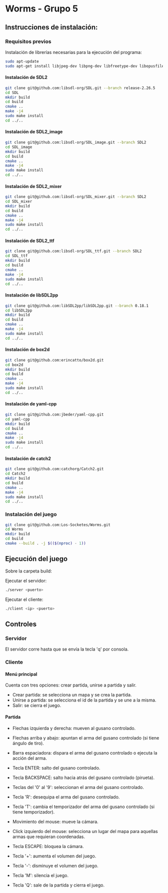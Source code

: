 # Worms - Grupo 5

## Instrucciones de instalación:

### Requisitos previos

Instalación de librerías necesarias para la ejecución del programa:

```bash	
sudo apt-update
sudo apt-get install libjpeg-dev libpng-dev libfreetype-dev libopusfile-dev libflac-dev libxmp-dev libfluidsynth-dev libwavpack-dev cmake libmodplug-dev libsdl2-dev qtbase5-dev
```

#### Instalación de SDL2

```bash
git clone git@github.com:libsdl-org/SDL.git --branch release-2.26.5
cd SDL
mkdir build
cd build
cmake ..
make -j4
sudo make install
cd ../..
```

#### Instalación de SDL2_image

```bash
git clone git@github.com:libsdl-org/SDL_image.git --branch SDL2
cd SDL_image
mkdir build
cd build
cmake ..
make -j4
sudo make install
cd ../..
```

#### Instalación de SDL2_mixer

```bash
git clone git@github.com:libsdl-org/SDL_mixer.git --branch SDL2
cd SDL_mixer
mkdir build
cd build
cmake ..
make -j4
sudo make install
cd ../..
```

#### Instalación de SDL2_ttf

```bash
git clone git@github.com:libsdl-org/SDL_ttf.git --branch SDL2
cd SDL_ttf
mkdir build
cd build
cmake ..
make -j4
sudo make install
cd ../..
```

#### Instalación de libSDL2pp

```bash
git clone git@github.com:libSDL2pp/libSDL2pp.git --branch 0.18.1
cd libSDL2pp
mkdir build
cd build
cmake ..
make -j4
sudo make install
cd ../..
```

#### Instalación de box2d

```bash
git clone git@github.com:erincatto/box2d.git
cd box2d
mkdir build
cd build
cmake ..
make -j4
sudo make install
cd ../..
```

#### Instalación de yaml-cpp

```bash
git clone git@github.com:jbeder/yaml-cpp.git
cd yaml-cpp
mkdir build
cd build
cmake ..
make -j4
sudo make install
cd ../..
```

#### Instalación de catch2

```bash
git clone git@github.com:catchorg/Catch2.git
cd Catch2
mkdir build
cd build
cmake ..
make -j4
sudo make install
cd ../..
```

### Instalación del juego

```bash
git clone git@github.com:Los-Socketes/Worms.git
cd Worms
mkdir build
cd build
cmake --build . -j $(($(nproc) - 1))
```

## Ejecución del juego

Sobre la carpeta build:

Ejecutar el servidor:

```bash
./server <puerto>
```

Ejecutar el cliente:

```bash
./client <ip> <puerto>
```

## Controles

### Servidor

El servidor corre hasta que se envía la tecla 'q' por consola.

### Cliente

#### Menú principal

Cuenta con tres opciones: crear partida, unirse a partida y salir.

- Crear partida: se selecciona un mapa y se crea la partida.
- Unirse a partida: se selecciona el id de la partida y se une a la misma.
- Salir: se cierra el juego.

#### Partida

- Flechas izquierda y derecha: mueven al gusano controlado.
- Flechas arriba y abajo: apuntan el arma del gusano controlado (si tiene ángulo de tiro).
- Barra espaciadora: dispara el arma del gusano controlado o ejecuta la acción del arma.
- Tecla ENTER: salto del gusano controlado.
- Tecla BACKSPACE: salto hacia atrás del gusano controlado (pirueta).
- Teclas del '0' al '9': seleccionan el arma del gusano controlado.
- Tecla 'R': desequipa el arma del gusano controlado.
- Tecla 'T': cambia el temporizador del arma del gusano controlado (si tiene temporizador).

- Movimiento del mouse: mueve la cámara.
- Click izquierdo del mouse: selecciona un lugar del mapa para aquellas armas que requieran coordenadas.
- Tecla ESCAPE: bloquea la cámara.

- Tecla '+': aumenta el volumen del juego.
- Tecla '-': disminuye el volumen del juego.
- Tecla 'M': silencia el juego.

- Tecla 'Q': sale de la partida y cierra el juego.




